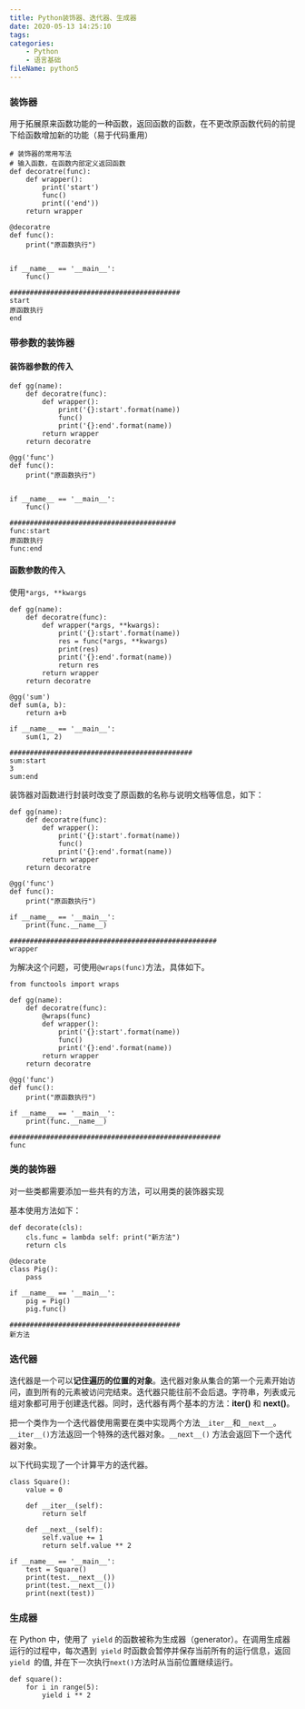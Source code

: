 ```yaml
---
title: Python装饰器、迭代器、生成器
date: 2020-05-13 14:25:10
tags:
categories:
	- Python
	- 语言基础
fileName: python5
---
```


### 装饰器

用于拓展原来函数功能的一种函数，返回函数的函数，在不更改原函数代码的前提下给函数增加新的功能（易于代码重用）

```
# 装饰器的常用写法
# 输入函数，在函数内部定义返回函数
def decoratre(func):
    def wrapper():
        print('start')
        func()
        print(('end'))
    return wrapper

@decoratre
def func():
    print("原函数执行")


if __name__ == '__main__':
    func()
    
##########################################
start
原函数执行
end
```



### 带参数的装饰器

#### 装饰器参数的传入

```
def gg(name):
    def decoratre(func):
        def wrapper():
            print('{}:start'.format(name))
            func()
            print('{}:end'.format(name))
        return wrapper
    return decoratre

@gg('func')
def func():
    print("原函数执行")


if __name__ == '__main__':
    func()
    
#########################################
func:start
原函数执行
func:end
```



#### 函数参数的传入

使用`*args, **kwargs`

```
def gg(name):
    def decoratre(func):
        def wrapper(*args, **kwargs):
            print('{}:start'.format(name))
            res = func(*args, **kwargs)
            print(res)
            print('{}:end'.format(name))
            return res
        return wrapper
    return decoratre
    
@gg('sum')
def sum(a, b):
    return a+b
    
if __name__ == '__main__':
    sum(1, 2)
    
#############################################    
sum:start
3
sum:end
```







装饰器对函数进行封装时改变了原函数的名称与说明文档等信息，如下：

```
def gg(name):
    def decoratre(func):
        def wrapper():
            print('{}:start'.format(name))
            func()
            print('{}:end'.format(name))
        return wrapper
    return decoratre

@gg('func')
def func():
    print("原函数执行")

if __name__ == '__main__':
    print(func.__name__)
    
###################################################
wrapper
```



为解决这个问题，可使用`@wraps(func)`方法，具体如下。

```
from functools import wraps

def gg(name):
    def decoratre(func):
        @wraps(func)
        def wrapper():
            print('{}:start'.format(name))
            func()
            print('{}:end'.format(name))
        return wrapper
    return decoratre

@gg('func')
def func():
    print("原函数执行")

if __name__ == '__main__':
    print(func.__name__)
    
####################################################
func
```



### 类的装饰器

对一些类都需要添加一些共有的方法，可以用类的装饰器实现

基本使用方法如下：

```
def decorate(cls):
    cls.func = lambda self: print("新方法")
    return cls

@decorate
class Pig():
    pass

if __name__ == '__main__':
    pig = Pig()
    pig.func()
    
##########################################
新方法
```



### 迭代器

迭代器是一个可以**记住遍历的位置的对象**。迭代器对象从集合的第一个元素开始访问，直到所有的元素被访问完结束。迭代器只能往前不会后退。字符串，列表或元组对象都可用于创建迭代器。同时，迭代器有两个基本的方法：**iter()** 和 **next()**。



把一个类作为一个迭代器使用需要在类中实现两个方法`__iter__`和`__next__`。`__iter__()`方法返回一个特殊的迭代器对象。`__next__()` 方法会返回下一个迭代器对象。

以下代码实现了一个计算平方的迭代器。

```
class Square():
    value = 0

    def __iter__(self):
        return self

    def __next__(self):
        self.value += 1
        return self.value ** 2

if __name__ == '__main__':
    test = Square()
    print(test.__next__())
    print(test.__next__())
    print(next(test))
```



### 生成器

在 Python 中，使用了` yield` 的函数被称为生成器（generator）。在调用生成器运行的过程中，每次遇到` yield` 时函数会暂停并保存当前所有的运行信息，返回 `yield `的值, 并在下一次执行` next() `方法时从当前位置继续运行。

```
def square():
    for i in range(5):
        yield i ** 2
```
